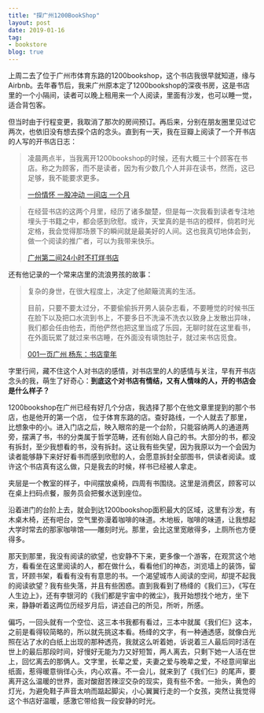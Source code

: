 ```yaml
---
title: "探广州1200BookShop"
layout: post
date: 2019-01-16
tag:
- bookstore
blog: true
---
```


上周二去了位于广州市体育东路的1200bookshop，这个书店我很早就知道，缘与Airbnb。去年春节后，我来广州原本定了1200bookshop的深夜书房，这是书店里的一个小隔间，读者可以晚上租用来一个人阅读，里面有沙发，也可以睡一觉，适合背包客。

但当时由于行程变更，我取消了那次的房间预订。再后来，分别在朋友圈里见过它两次，也依旧没有想去探个店的念头。直到有一天，我在豆瓣上阅读了一个开书店的人写的开书店日志：

>  凌晨两点半，当我离开1200bookshop的时候，还有大概三十个顾客在书店。称之为顾客，而不是读者，因为有少数几个人并非在读书，然而，这已足够，我不能要求更多。
>
> [一份情怀 一股冲动 一间店 一个月](https://www.douban.com/note/392085668/)



> 在经营书店的这两个月里，经历了诸多酸楚，但是每一次我看到读者专注地埋头于书籍之中，都会感到欣慰。或许，天堂真的是书店的模样，倘若时光定格，我会觉得那场景下的瞬间就是最美好的人间。这也我真切地体会到，做一个阅读的推广者，可以为我带来快乐。
>
> [广州第二间24小时不打烊书店](https://www.douban.com/note/421247060/)

还有他记录的一个常来店里的流浪男孩的故事：

>  复杂的身世，在很大程度上，决定了他颠簸流离的生活。
>
> 目前，只要不要太过分，不要偷偷拆开男人装杂志看，不要睡觉的时候书压在脸下以及把口水流到书上，不要多日不洗澡不洗衣以致身上发散出异味，我们都会任由他去，而他俨然也把这里当成了乐园，无聊时就在这里看书，在外面玩累了就过来书店睡，在外面没有填饱肚子，就过来书店觅食。
>
>   [001一页广州  杨东：书店童年](https://www.douban.com/note/470699092/)

字里行间，藏不住这个人对书店的感情，对书店里的人的感情与关注，早有开书店念头的我，萌生了好奇心：**到底这个对书店有情结，又有人情味的人，开的书店会是什么样子？**

1200bookshop在广州已经有好几个分店，我选择了那个在他文章里提到的那个书店，也是他开的第一个店， 位于体育东路的店。查好路线，一个人就去了那里，比想象中的小。进入门店之后，映入眼帘的是一个台阶，只能容纳两人的通道两旁，摆满了书，书的分类属于哲学范畴，还有创始人自己的书。大部分的书，都没有拆封，至少我想看的书，没有拆封。这让我有些失望，因为我原以为一个会因为读者能够静下来好好看书而感到欣慰的人，会愿意拆封全部图书，供读者阅读。或许这个书店真有这么做，只是我去的时候，样书已经被人拿走。

夹层是一个教室的样子，中间摆放桌椅，四周有书围绕。这里是消费区，顾客可以在桌上扫码点餐，服务员会把餐水送到座位。

沿着进门的台阶上去，就会到达1200bookshop面积最大的区域，这里有沙发，有木桌木椅，还有吧台，空气里弥漫着咖啡的味道。木地板，咖啡的味道，让我想起大学时常去的那家咖啡馆——雕刻时光。那里，会比这里宽敞得多，上厕所也方便得多。

那天到那里，我没有阅读的欲望，也安静不下来，更多像一个游客，在观赏这个地方，看看坐在这里阅读的人，都在做什么，看看他们的神态，浏览墙上的装饰，留言，环顾书架，看看有没有有意思的书。一个渴望城市人阅读的空间，却提不起我的阅读欲望？我有些失落，并且有些困惑。直到我看到了杨绛的《我们三》，《写在人生边上》，还有李银河的《我们都是宇宙中的微尘》，我开始想找个地方，坐下来，静静听着这两位历经岁月后，讲述自己的所见，所听，所感。

偏巧，一回头就有一个空位、这三本书我都有看过，三本中就属《我们仨》这本，之前是看得较简略的，所以就先挑这本看。杨绛的文字，有一种通透感，就像白光照在沾了水的白纸上出现的那种透亮，我就这么听着她，诉说着三人最后同时活在世上的最后那段时间，好慢好无能为力又好短暂，两人离去，只剩下她一人活在世上，回忆离去的那俩人。文字里，长辈之爱，夫妻之爱与晚辈之爱，不经意间窜出纸面，惹得暖意徜徉心头，内心欢喜。不一会儿，就来到了《我们仨》的尾声，要离开这么温暖的世界，面对酸甜苦辣涩交杂的现实，竟有些不舍。一抬头，黄色的灯光，为避免鞋子声音太响而踮起脚尖，小心翼翼行走的一个女孩，突然让我觉得这个书店好温暖，感激它带给我一段安静的时光。


